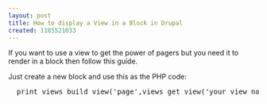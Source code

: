 ```yaml
---
layout: post
title: How to display a View in a Block in Drupal
created: 1185521033
---
```

If you want to use a view to get the power of pagers but you need it to render in a block then follow this guide.

<!--break-->

Just create a new block and use this as the PHP code:

<pre class="brush:php">
  print views_build_view('page',views_get_view('your_view_name'),$args,true,10,$page);
</pre>
